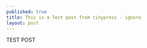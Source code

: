 ```yaml
---
published: true
title: This is a Test post from tinypress - ignore
layout: post
---
```

TEST POST